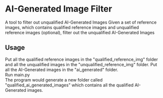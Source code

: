 # AI-Generated Image Filter
A tool to filter out unqualified AI-Generated Images
Given a set of reference images, which contains qualified reference images and unqualified reference images (optional), filter out the unqualified AI-Generated Images

## Usage
Put all the qualified reference images in the "qualified_reference_img" folder and all the unqualified images in the "unqualified_reference_img" folder. Put all the AI-Generated images in the "ai_generated" folder.\
Run main.py\
The program would generate a new folder called "qualified_ai_generated_images" which contains all the qualified AI-Generated images.
